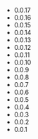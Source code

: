 * 0.0.17
* 0.0.16
* 0.0.15
* 0.0.14
* 0.0.13
* 0.0.12
* 0.0.11
* 0.0.10
* 0.0.9
* 0.0.8
* 0.0.7
* 0.0.6
* 0.0.5
* 0.0.4
* 0.0.3
* 0.0.2
* 0.0.1
